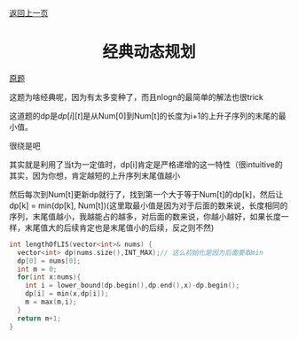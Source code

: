 [返回上一页](../index.md)

# <center>经典动态规划</center>

[原题](https://leetcode.com/problems/longest-increasing-subsequence/)

这题为啥经典呢，因为有太多变种了，而且nlogn的最简单的解法也很trick

这道题的dp是$dp[i][t]$是从Num[0]到Num[t]的长度为i+1的上升子序列的末尾的最小值。

很绕是吧

其实就是利用了当t为一定值时，dp[i]肯定是严格递增的这一特性（很intuitive的其实，因为你想，肯定越短的上升序列末尾值越小

然后每次到Num[t]更新dp就行了，找到第一个大于等于Num[t]的dp[k]，然后让dp[k] = min(dp[k], Num[t])(这里取最小值是因为对于后面的数来说，长度相同的序列，末尾值越小，我越能占的越多，对后面的数来说，你越小越好，如果长度一样，末尾值大的后续肯定也是末尾值小的后续，反之则不然)

```c++
int lengthOfLIS(vector<int>& nums) {
  vector<int> dp(nums.size(),INT_MAX);// 这么初始化是因为后面要取min
  dp[0] = nums[0];
  int m = 0;
  for(int x:nums){
    int i = lower_bound(dp.begin(),dp.end(),x)-dp.begin();
    dp[i] = min(x,dp[i]);
    m = max(m,i);
  }
  return m+1;
}
```


